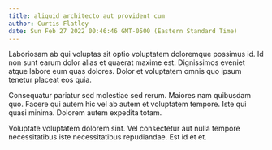 ```yaml
---
title: aliquid architecto aut provident cum
author: Curtis Flatley
date: Sun Feb 27 2022 00:46:46 GMT-0500 (Eastern Standard Time)
---
```

Laboriosam ab qui voluptas sit optio voluptatem doloremque possimus id. Id non sunt earum dolor alias et quaerat maxime est. Dignissimos eveniet atque labore eum quas dolores. Dolor et voluptatem omnis quo ipsum tenetur placeat eos quia.

 Consequatur pariatur sed molestiae sed rerum. Maiores nam quibusdam quo. Facere qui autem hic vel ab autem et voluptatem tempore. Iste qui quasi minima. Dolorem autem expedita totam.

 Voluptate voluptatem dolorem sint. Vel consectetur aut nulla tempore necessitatibus iste necessitatibus repudiandae. Est id et et.
